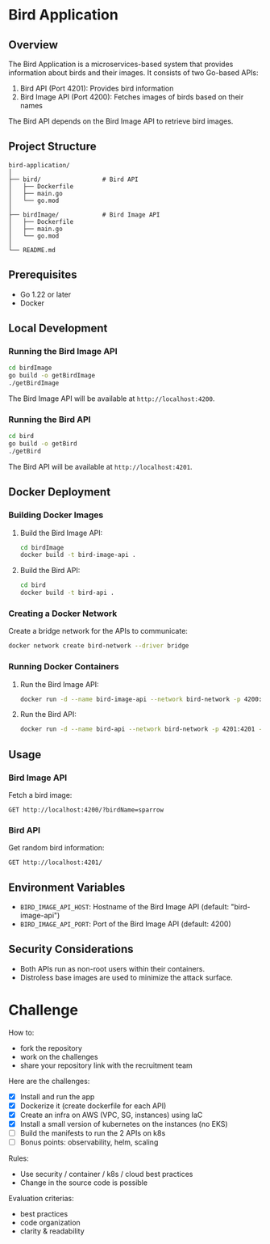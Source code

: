 # Bird Application

## Overview

The Bird Application is a microservices-based system that provides information about birds and their images. It consists of two Go-based APIs:

1. Bird API (Port 4201): Provides bird information
2. Bird Image API (Port 4200): Fetches images of birds based on their names

The Bird API depends on the Bird Image API to retrieve bird images.

## Project Structure

```
bird-application/
│
├── bird/                 # Bird API
│   ├── Dockerfile
│   ├── main.go
│   └── go.mod
│
├── birdImage/            # Bird Image API
│   ├── Dockerfile
│   ├── main.go
│   └── go.mod
│
└── README.md
```

## Prerequisites

- Go 1.22 or later
- Docker

## Local Development

### Running the Bird Image API

```bash
cd birdImage
go build -o getBirdImage
./getBirdImage
```

The Bird Image API will be available at `http://localhost:4200`.

### Running the Bird API

```bash
cd bird
go build -o getBird
./getBird
```

The Bird API will be available at `http://localhost:4201`.

## Docker Deployment

### Building Docker Images

1. Build the Bird Image API:
   ```bash
   cd birdImage
   docker build -t bird-image-api .
   ```

2. Build the Bird API:
   ```bash
   cd bird
   docker build -t bird-api .
   ```

### Creating a Docker Network

Create a bridge network for the APIs to communicate:

```bash
docker network create bird-network --driver bridge
```

### Running Docker Containers

1. Run the Bird Image API:
   ```bash
   docker run -d --name bird-image-api --network bird-network -p 4200:4200 bird-image-api
   ```

2. Run the Bird API:
   ```bash
   docker run -d --name bird-api --network bird-network -p 4201:4201 -e BIRD_IMAGE_API_HOST=bird-image-api bird-api
   ```

## Usage

### Bird Image API

Fetch a bird image:
```
GET http://localhost:4200/?birdName=sparrow
```

### Bird API

Get random bird information:
```
GET http://localhost:4201/
```

## Environment Variables

- `BIRD_IMAGE_API_HOST`: Hostname of the Bird Image API (default: "bird-image-api")
- `BIRD_IMAGE_API_PORT`: Port of the Bird Image API (default: 4200)

## Security Considerations

- Both APIs run as non-root users within their containers.
- Distroless base images are used to minimize the attack surface.

# Challenge

How to:
- fork the repository
- work on the challenges
- share your repository link with the recruitment team

Here are the challenges:
- [x] Install and run the app
- [x] Dockerize it (create dockerfile for each API)
- [x] Create an infra on AWS (VPC, SG, instances) using IaC
- [x] Install a small version of kubernetes on the instances (no EKS)
- [ ] Build the manifests to run the 2 APIs on k8s
- [ ] Bonus points: observability, helm, scaling

Rules:
- Use security / container / k8s / cloud best practices
- Change in the source code is possible

Evaluation criterias:
- best practices
- code organization
- clarity & readability